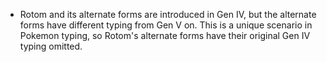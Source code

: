 - Rotom and its alternate forms are introduced in Gen IV, but the alternate forms have different typing from Gen V on. This is a unique scenario in Pokemon typing, so Rotom's alternate forms have their original Gen IV typing omitted.